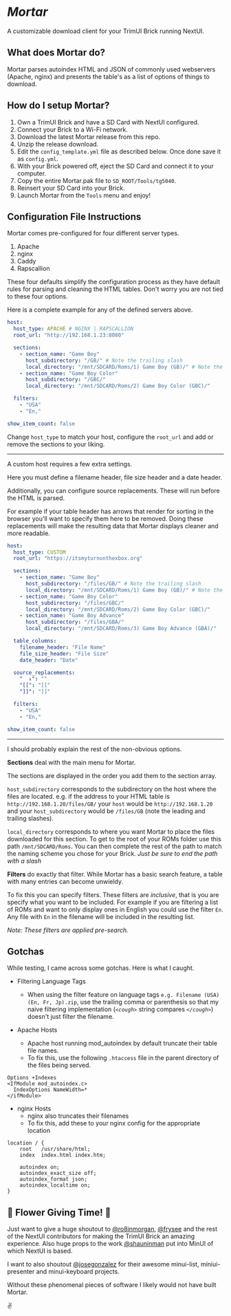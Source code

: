 # _Mortar_

A customizable download client for your TrimUI Brick running NextUI.

## What does Mortar do?

Mortar parses autoindex HTML and JSON of commonly used webservers (Apache, nginx) and presents the
table's as a list of options of things to download.

## How do I setup Mortar?

1. Own a TrimUI Brick and have a SD Card with NextUI configured.
2. Connect your Brick to a Wi-Fi network.
3. Download the latest Mortar release from this repo.
4. Unzip the release download.
5. Edit the `config_template.yml` file as described below. Once done save it as `config.yml`.
6. With your Brick powered off, eject the SD Card and connect it to your computer.
7. Copy the entire Mortar.pak file to `SD_ROOT/Tools/tg5040`.
8. Reinsert your SD Card into your Brick.
9. Launch Mortar from the `Tools` menu and enjoy!

## Configuration File Instructions

Mortar comes pre-configured for four different server types.

1. Apache
2. nginx
3. Caddy
4. Rapscallion

These four defaults simplify the configuration process as they have default rules for parsing and cleaning the HTML
tables. Don't worry you are not tied to these four options.

Here is a complete example for any of the defined servers above.

```yaml
host:
  host_type: APACHE # NGINX | RAPSCALLION
  root_url: "http://192.168.1.23:8080"

  sections:
    - section_name: "Game Boy"
      host_subdirectory: "/GB/" # Note the trailing slash
      local_directory: "/mnt/SDCARD/Roms/1) Game Boy (GB)/" # Note the trailing slash
    - section_name: "Game Boy Color"
      host_subdirectory: "/GBC/"
      local_directory: "/mnt/SDCARD/Roms/2) Game Boy Color (GBC)/"

  filters:
    - "USA"
    - "En,"

show_item_count: false
```

Change `host_type` to match your host, configure the `root_url` and add or remove the sections to your liking.

***

A custom host requires a few extra settings.

Here you must define a filename header, file size header and a date header.

Additionally, you can configure source replacements. These will run before the HTML is parsed.

For example if your table header has arrows that render for sorting in the browser you'll want to specify them here to
be removed. Doing these replacements will make the resulting data that Mortar displays cleaner and more readable.

```yaml
host:
  host_type: CUSTOM
  root_url: "https://itsmyturnonthexbox.org"

  sections:
    - section_name: "Game Boy"
      host_subdirectory: "/files/GB/" # Note the trailing slash
      local_directory: "/mnt/SDCARD/Roms/1) Game Boy (GB)/" # Note the trailing slash
    - section_name: "Game Boy Color"
      host_subdirectory: "/files/GBC/"
      local_directory: "/mnt/SDCARD/Roms/2) Game Boy Color (GBC)/"
    - section_name: "Game Boy Advance"
      host_subdirectory: "/files/GBA/"
      local_directory: "/mnt/SDCARD/Roms/3) Game Boy Advance (GBA)/"

  table_columns:
    filename_header: "File Name"
    file_size_header: "File Size"
    date_header: "Date"

  source_replacements:
    "  ↓": ""
    "[[": "[["
    "]]": "]]"

  filters:
    - "USA"
    - "En,"

show_item_count: false
```

***

I should probably explain the rest of the non-obvious options.

**Sections** deal with the main menu for Mortar.

The sections are displayed in the order you add them to the section array.

`host_subdirectory` corresponds to the subdirectory on the host where the files are located.
e.g. if the address to your HTML table is `http://192.168.1.20/files/GB/` your `host` would be `http://192.168.1.20` and
your `host_subdirectory` would be `/files/GB` (note the leading and trailing slashes).

`local_directory` corresponds to where you want Mortar to place the files downloaded for this section. To get to the
root of your ROMs folder use this path `/mnt/SDCARD/Roms`. You can then complete the rest of the path to match the
naming scheme you chose for your Brick. *Just be sure to end the path with a slash*

**Filters** do exactly that filter. While Mortar has a basic search feature, a table with many entries can become
unwieldy.

To fix this you can specify filters. These filters are *inclusive*, that is you are specify what you want to be
included. For example if you are filtering a list of ROMs and want to only display ones in English you could use the
filter `En`. Any file with `En` in the filename will be included in the resulting list.

_Note: These filters are applied pre-search._

## Gotchas

While testing, I came across some gotchas. Here is what I caught.

- Filtering Language Tags
    - When using the filter feature on language tags `e.g. Filename (USA) (En, Fr, Jp).zip`, use the trailing comma or
      parenthesis so that my naive filtering implementation (*`<cough>`* string compares *`</cough>`*) doesn't just
      filter the filename.

- Apache Hosts
    - Apache host running mod_autoindex by default truncate their table file names.
    - To fix this, use the following `.htaccess` file in the parent directory of the files being served.

```
Options +Indexes
<IfModule mod_autoindex.c>
  IndexOptions NameWidth=*
</ifModule>
```

- nginx Hosts
    - nginx also truncates their filenames
    - To fix this, add these to your nginx config for the appropriate location

```
location / {
    root   /usr/share/html;
    index  index.html index.htm;
    
    autoindex on;
    autoindex_exact_size off;
    autoindex_format json;
    autoindex_localtime on;
}
```

## 🌸 Flower Giving Time! 🌸

Just want to give a huge shoutout
to [@ro8inmorgan](https://github.com/ro8inmorgan), [@frysee](https://github.com/frysee) and the rest of the NextUI
contributors for making the TrimUI
Brick an amazing experience. Also huge props to the work [@shauninman](https://github.com/shauninman) put into MinUI of
which NextUI is based.

I want to also shoutout [@josegonzalez](https://github.com/josegonzalez) for their awesome minui-list, miniui-presenter
and minui-keyboard projects.

Without these phenomenal pieces of software I likely would not have built Mortar.

✌️
